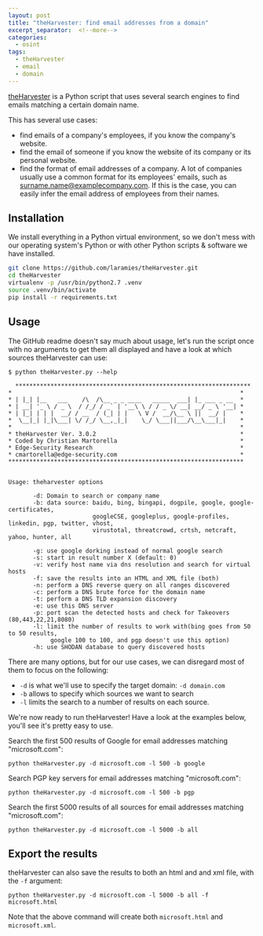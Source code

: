 ```yaml
---
layout: post
title: "theHarvester: find email addresses from a domain"
excerpt_separator:  <!--more-->
categories:
  - osint
tags:
  - theHarvester
  - email
  - domain
---
```


[theHarvester](https://github.com/laramies/theHarvester) is a Python script that uses several search engines to find emails matching a certain domain name.

This has several use cases:
- find emails of a company's employees, if you know the company's website.
- find the email of someone if you know the website of its company or its personal website.
- find the format of email addresses of a company. A lot of companies usually use a common format for its employees' emails, such as  surname.name@examplecompany.com. If this is the case, you can easily infer the email address of employees from their names.

<!--more-->

## Installation

We install everything in a Python virtual environment, so we don't mess with our operating system's Python or with other Python scripts & software we have installed.

```bash
git clone https://github.com/laramies/theHarvester.git
cd theHarvester
virtualenv -p /usr/bin/python2.7 .venv
source .venv/bin/activate
pip install -r requirements.txt
```

## Usage

The GitHub readme doesn't say much about usage, let's run the script once with no arguments to get them all displayed and have a look at which sources theHarvester can use:

```
$ python theHarvester.py --help

  *******************************************************************
*                                                                 *
* | |_| |__   ___    /\  /\__ _ _ ____   _____  ___| |_ ___ _ __  *
* | __| '_ \ / _ \  / /_/ / _` | '__\ \ / / _ \/ __| __/ _ \ '__| *
* | |_| | | |  __/ / __  / (_| | |   \ V /  __/\__ \ ||  __/ |    *
*  \__|_| |_|\___| \/ /_/ \__,_|_|    \_/ \___||___/\__\___|_|    *
*                                                                 *
* theHarvester Ver. 3.0.2                                         *
* Coded by Christian Martorella                                   *
* Edge-Security Research                                          *
* cmartorella@edge-security.com                                   *
*******************************************************************


Usage: theharvester options

       -d: Domain to search or company name
       -b: data source: baidu, bing, bingapi, dogpile, google, google-certificates,
                        googleCSE, googleplus, google-profiles, linkedin, pgp, twitter, vhost,
                        virustotal, threatcrowd, crtsh, netcraft, yahoo, hunter, all

       -g: use google dorking instead of normal google search
       -s: start in result number X (default: 0)
       -v: verify host name via dns resolution and search for virtual hosts
       -f: save the results into an HTML and XML file (both)
       -n: perform a DNS reverse query on all ranges discovered
       -c: perform a DNS brute force for the domain name
       -t: perform a DNS TLD expansion discovery
       -e: use this DNS server
       -p: port scan the detected hosts and check for Takeovers (80,443,22,21,8080)
       -l: limit the number of results to work with(bing goes from 50 to 50 results,
            google 100 to 100, and pgp doesn't use this option)
       -h: use SHODAN database to query discovered hosts
```

There are many options, but for our use cases, we can disregard most of them to focus on the following:
- `-d` is what we'll use to specify the target domain: `-d domain.com`
- `-b` allows to specify which sources we want to search
- `-l` limits the search to a number of results on each source.

We're now ready to run theHarvester! Have a look at the examples below, you'll see it's pretty easy to use.

Search the first 500 results of Google for email addresses matching "microsoft.com":
```
python theHarvester.py -d microsoft.com -l 500 -b google
```

Search PGP key servers for email addresses matching "microsoft.com":
```
python theHarvester.py -d microsoft.com -l 500 -b pgp
```

Search the first 5000 results of all sources for email addresses matching "microsoft.com":
```
python theHarvester.py -d microsoft.com -l 5000 -b all
```

## Export the results

theHarvester can also save the results to both an html and and xml file, with the `-f` argument:
```
python theHarvester.py -d microsoft.com -l 5000 -b all -f microsoft.html
```
Note that the above command will create both `microsoft.html` and `microsoft.xml`.
